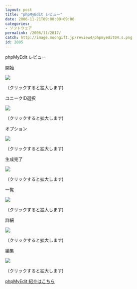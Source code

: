 ```yaml
---
layout: post
title: "phpMyEdit レビュー"
date: 2006-11-21T09:00:00+09:00
categories:
- ソフトウェア
permalink: /2006/11/2817/
catch: http://image.moongift.jp/review4/phpmyedit04.s.png
id: 2805
---
```

phpMyEdit レビュー  
<!--more-->

開始

  

[![](http://image.moongift.jp/review4/phpmyedit01.s.png)](http://image.moongift.jp/review4/phpmyedit01.png)  
  
（クリックすると拡大します)

  

ユニークID選択

  

[![](http://image.moongift.jp/review4/phpmyedit02.s.png)](http://image.moongift.jp/review4/phpmyedit02.png)  
  
（クリックすると拡大します)

  

オプション

  

[![](http://image.moongift.jp/review4/phpmyedit03.s.png)](http://image.moongift.jp/review4/phpmyedit03.png)  
  
（クリックすると拡大します)

  

生成完了

  

[![](http://image.moongift.jp/review4/phpmyedit04.s.png)](http://image.moongift.jp/review4/phpmyedit04.png)  
  
（クリックすると拡大します)

  

一覧

  

[![](http://image.moongift.jp/review4/phpmyedit05.s.png)](http://image.moongift.jp/review4/phpmyedit05.png)  
  
（クリックすると拡大します)

  

詳細

  

[![](http://image.moongift.jp/review4/phpmyedit06.s.png)](http://image.moongift.jp/review4/phpmyedit06.png)  
  
（クリックすると拡大します)

  

編集

  

[![](http://image.moongift.jp/review4/phpmyedit07.s.png)](http://image.moongift.jp/review4/phpmyedit07.png)  
  
（クリックすると拡大します)

  

[phpMyEdit 紹介はこちら](http://oss.moongift.jp/intro/i-2816.html)

